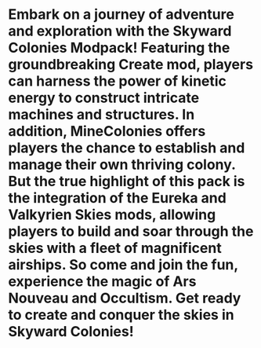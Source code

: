 # Embark on a journey of adventure and exploration with the Skyward Colonies Modpack! Featuring the groundbreaking Create mod, players can harness the power of kinetic energy to construct intricate machines and structures. In addition, MineColonies offers players the chance to establish and manage their own thriving colony. But the true highlight of this pack is the integration of the Eureka and Valkyrien Skies mods, allowing players to build and soar through the skies with a fleet of magnificent airships. So come and join the fun, experience the magic of Ars Nouveau and Occultism. Get ready to create and conquer the skies in Skyward Colonies!
